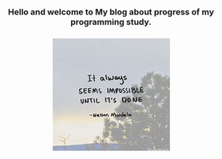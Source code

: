 <div style="text-align: center">
<h3>Hello and welcome to My blog about progress of my programming study.<h3>
</div>



<div align="center">
 
<img src="images/mandera.jpg">
</div>



 
